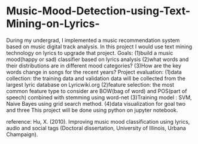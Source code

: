 # Music-Mood-Detection-using-Text-Mining-on-Lyrics-
During my undergrad, I implemented a music recommendation system based on music digital track analysis. In this project I would use text mining technology on lyrics to upgrade that project.  Goals: (1)build a music mood(happy or sad) classifier based on lyrics analysis              (2)what words and their distributions are in different mood categories?              (3)How are the key words change in songs for the recent years?  Project evaluation:  (1)data collection: the training data and validation data will be collected from the largest lyric database on Lyricwiki.org  (2)feature selection: the most common feature type to consider are BOW(bag of word) and POS(part of speech)       combined with stemming using word-net   (3)Training model : SVM, Naive Bayes using grid search method.  (4)data visualization for goal two and three   This project will be done using python on jupyter notebook. 

reference:  Hu, X. (2010). Improving music mood classification using lyrics, audio and social tags (Doctoral dissertation, University of Illinois, Urbana Champaign).



